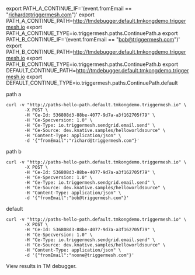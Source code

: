 export PATH_A_CONTINUE_IF='(event.fromEmail == "richard@triggermesh.com")'
export PATH_A_CONTINUE_PATH=http://tmdebugger.default.tmkongdemo.triggermesh.io
export PATH_A_CONTINUE_TYPE=io.triggermesh.paths.ContinuePath.a
export PATH_B_CONTINUE_IF='(event.fromEmail == "bob@triggermesh.com")'
export PATH_B_CONTINUE_PATH=http://tmdebugger.default.tmkongdemo.triggermesh.io
export PATH_B_CONTINUE_TYPE=io.triggermesh.paths.ContinuePath.b
export DEFAULT_CONTINUE_PATH=http://tmdebugger.default.tmkongdemo.triggermesh.io
export DEFAULT_CONTINUE_TYPE=io.triggermesh.paths.ContinuePath.default

path a
```
curl -v "http://paths-hello-path.default.tmkongdemo.triggermesh.io" \
       -X POST \
       -H "Ce-Id: 536808d3-88be-4077-9d7a-a3f162705f79" \
       -H "Ce-Specversion: 1.0" \
       -H "Ce-Type: io.triggermesh.sendgrid.email.send" \
       -H "Ce-Source: dev.knative.samples/helloworldsource" \
       -H "Content-Type: application/json" \
       -d '{"fromEmail":"richard@triggermesh.com"}'
```
path b
```
curl -v "http://paths-hello-path.default.tmkongdemo.triggermesh.io" \
       -X POST \
       -H "Ce-Id: 536808d3-88be-4077-9d7a-a3f162705f79" \
       -H "Ce-Specversion: 1.0" \
       -H "Ce-Type: io.triggermesh.sendgrid.email.send" \
       -H "Ce-Source: dev.knative.samples/helloworldsource" \
       -H "Content-Type: application/json" \
       -d '{"fromEmail":"bob@triggermesh.com"}'
```
default
```
curl -v "http://paths-hello-path.default.tmkongdemo.triggermesh.io" \
       -X POST \
       -H "Ce-Id: 536808d3-88be-4077-9d7a-a3f162705f79" \
       -H "Ce-Specversion: 1.0" \
       -H "Ce-Type: io.triggermesh.sendgrid.email.send" \
       -H "Ce-Source: dev.knative.samples/helloworldsource" \
       -H "Content-Type: application/json" \
       -d '{"fromEmail":"noone@triggermesh.com"}'
```

View results in TM debugger.
